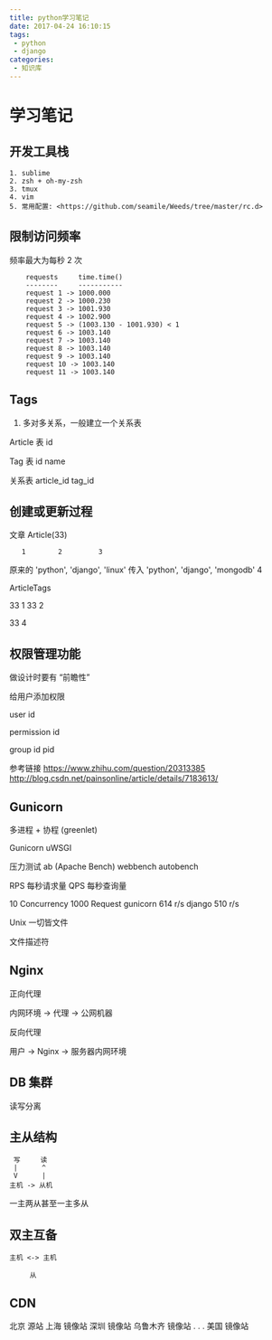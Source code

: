 ```yaml
---
title: python学习笔记
date: 2017-04-24 16:10:15
tags:
 - python
 - django
categories:
 - 知识库
---
```


学习笔记
========

开发工具栈
----------
    1. sublime
    2. zsh + oh-my-zsh
    3. tmux
    4. vim
    5. 常用配置: <https://github.com/seamile/Weeds/tree/master/rc.d>


限制访问频率
------------

频率最大为每秒 2 次

        requests     time.time()
        --------     -----------
        request 1 -> 1000.000
        request 2 -> 1000.230
        request 3 -> 1001.930
        request 4 -> 1002.900
        request 5 -> (1003.130 - 1001.930) < 1
        request 6 -> 1003.140
        request 7 -> 1003.140
        request 8 -> 1003.140
        request 9 -> 1003.140
        request 10 -> 1003.140
        request 11 -> 1003.140


Tags
----

1. 多对多关系，一般建立一个关系表

Article 表
    id

Tag 表
    id
    name

关系表
    article_id
    tag_id


创建或更新过程
------------

文章 Article(33)

       1        2         3
原来的 'python', 'django', 'linux'
传入   'python', 'django',          'mongodb'
                                    4

ArticleTags

33 1
33 2

33 4



权限管理功能
------------

做设计时要有 “前瞻性”

给用户添加权限



user
    id

permission
    id

group
    id
    pid

参考链接
<https://www.zhihu.com/question/20313385>
<http://blog.csdn.net/painsonline/article/details/7183613/>


Gunicorn
--------

多进程 + 协程 (greenlet)

Gunicorn
uWSGI


压力测试
ab (Apache Bench)
webbench
autobench

RPS 每秒请求量
QPS 每秒查询量


10 Concurrency  1000 Request
gunicorn 614 r/s
django   510 r/s

Unix 一切皆文件

文件描述符


Nginx
-----

正向代理

内网环境 -> 代理 -> 公网机器


反向代理

用户 -> Nginx -> 服务器内网环境



DB 集群
--------

读写分离

主从结构
-------
     写     读
     |      ^
     V      |
    主机 -> 从机

一主两从甚至一主多从

双主互备
-------
    主机 <-> 主机
    
         从



CDN
----
北京    源站
上海    镜像站
深圳    镜像站
乌鲁木齐 镜像站
 .
 .
 .
美国    镜像站
